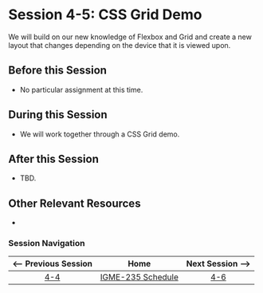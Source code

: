 # Session 4-5: CSS Grid Demo

We will build on our new knowledge of Flexbox and Grid and create a new layout that changes depending on the device that it is viewed upon.

## Before this Session
- No particular assignment at this time.

## During this Session
- We will work together through a CSS Grid demo.

## After this Session
- TBD.

## Other Relevant Resources
- 

### Session Navigation

| <-- Previous Session |               Home                  | Next Session --> |
|:--------------------:|:-----------------------------------:|:----------------:|
|  [4-4](4-4.md)       | [IGME-235 Schedule](../schedule.md) |   [4-6](4-6.md)  |
